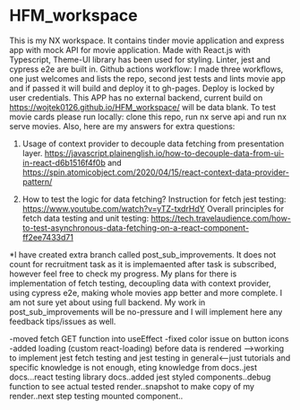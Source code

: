# HFM_workspace
This is my NX workspace.
It contains tinder movie application and express app with mock API for movie application. Made with React.js with Typescript, Theme-UI library has been used for styling. Linter, jest and cypress e2e are built in. Github actions workflow: I made three workflows, one just welcomes and lists the repo, second jest tests and lints movie app and if passed it will build and deploy it to gh-pages. Deploy is locked by user credentials. This APP has no external backend, current build on https://wojtek0126.github.io/HFM_workspace/ will be data blank. To test movie cards please run locally: clone this repo, run nx serve api and run nx serve movies. Also, here are my answers for extra questions:   
1. Usage of context provider to decouple data fetching from presentation layer. https://javascript.plainenglish.io/how-to-decouple-data-from-ui-in-react-d6b1516f4f0b and https://spin.atomicobject.com/2020/04/15/react-context-data-provider-pattern/ 

2. How to test the logic for data fetching? Instruction for fetch jest testing: https://www.youtube.com/watch?v=yTZ-txdrHdY Overall principles for fetch data testing and unit testing: https://tech.travelaudience.com/how-to-test-asynchronous-data-fetching-on-a-react-component-ff2ee7433d71


*I have created extra branch called post_sub_improvements. It does not count for recruitment task as it is implemaented after task is subscribed, however feel free to check my progress. My plans for there is implementation of fetch testing, decoupling data with context provider, using cypress e2e, making whole movies app better and more complete. I am not sure yet about using full backend. My work in post_sub_improvements will be no-pressure and I will implement here any feedback tips/issues as well.

-moved fetch GET function into useEffect
-fixed color issue on button icons
-added loading (custom react-loading) before data is rendered
-->working to implement jest fetch testing and jest testing in general<--just tutorials and specific knowledge is not enough, eting knowledge from docs..jest docs...react testing library docs..added jest styled components..debug function to see actual tested render..snapshot to make copy of my render..next step testing mounted component..
